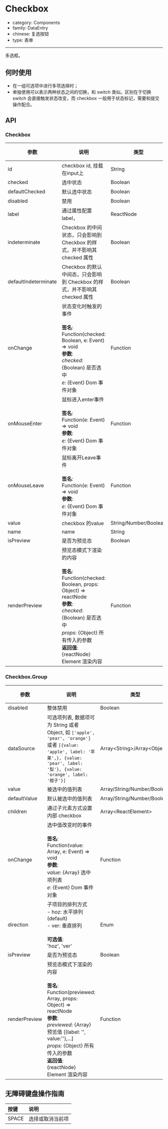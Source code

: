 # Checkbox

-   category: Components
-   family: DataEntry
-   chinese: 复选按钮
-   type: 表单

---

多选框。

## 何时使用

-   在一组可选项中进行多项选择时；
-   单独使用可以表示两种状态之间的切换，和 switch 类似。区别在于切换 switch 会直接触发状态改变，而 checkbox 一般用于状态标记，需要和提交操作配合。

## API

### Checkbox

| 参数                   | 说明                                                                                                                                                                                                             | 类型                    | 默认值       | 版本支持 |
| -------------------- | -------------------------------------------------------------------------------------------------------------------------------------------------------------------------------------------------------------- | --------------------- | --------- | ---- |
| id                   | checkbox id, 挂载在input上                                                                                                                                                                                         | String                | -         |      |
| checked              | 选中状态                                                                                                                                                                                                           | Boolean               | -         |      |
| defaultChecked       | 默认选中状态                                                                                                                                                                                                         | Boolean               | false     |      |
| disabled             | 禁用                                                                                                                                                                                                             | Boolean               | -         |      |
| label                | 通过属性配置label，                                                                                                                                                                                                   | ReactNode             | -         |      |
| indeterminate        | Checkbox 的中间状态，只会影响到 Checkbox 的样式，并不影响其 checked 属性                                                                                                                                                             | Boolean               | -         |      |
| defaultIndeterminate | Checkbox 的默认中间态，只会影响到 Checkbox 的样式，并不影响其 checked 属性                                                                                                                                                            | Boolean               | false     |      |
| onChange             | 状态变化时触发的事件<br/><br/>**签名**:<br/>Function(checked: Boolean, e: Event) => void<br/>**参数**:<br/>_checked_: {Boolean} 是否选中<br/>_e_: {Event} Dom 事件对象                                                               | Function              | func.noop |      |
| onMouseEnter         | 鼠标进入enter事件<br/><br/>**签名**:<br/>Function(e: Event) => void<br/>**参数**:<br/>_e_: {Event} Dom 事件对象                                                                                                              | Function              | func.noop |      |
| onMouseLeave         | 鼠标离开Leave事件<br/><br/>**签名**:<br/>Function(e: Event) => void<br/>**参数**:<br/>_e_: {Event} Dom 事件对象                                                                                                              | Function              | func.noop |      |
| value                | checkbox 的value                                                                                                                                                                                                | String/Number/Boolean | -         |      |
| name                 | name                                                                                                                                                                                                           | String                | -         |      |
| isPreview            | 是否为预览态                                                                                                                                                                                                         | Boolean               | false     | 1.19 |
| renderPreview        | 预览态模式下渲染的内容<br/><br/>**签名**:<br/>Function(checked: Boolean, props: Object) => reactNode<br/>**参数**:<br/>_checked_: {Boolean} 是否选中<br/>_props_: {Object} 所有传入的参数<br/>**返回值**:<br/>{reactNode} Element 渲染内容<br/> | Function              | -         | 1.19 |

### Checkbox.Group

| 参数            | 说明                                                                                                                                                                                                                                        | 类型                                | 默认值      | 版本支持 |
| ------------- | ----------------------------------------------------------------------------------------------------------------------------------------------------------------------------------------------------------------------------------------- | --------------------------------- | -------- | ---- |
| disabled      | 整体禁用                                                                                                                                                                                                                                      | Boolean                           | -        |      |
| dataSource    | 可选项列表, 数据项可为 String 或者 Object, 如 `['apple', 'pear', 'orange']` 或者 `[{value: 'apple', label: '苹果',}, {value: 'pear', label: '梨'}, {value: 'orange', label: '橙子'}]`                                                                         | Array&lt;String>/Array&lt;Object> | \[]      |      |
| value         | 被选中的值列表                                                                                                                                                                                                                                   | Array/String/Number/Boolean       | -        |      |
| defaultValue  | 默认被选中的值列表                                                                                                                                                                                                                                 | Array/String/Number/Boolean       | -        |      |
| children      | 通过子元素方式设置内部 checkbox                                                                                                                                                                                                                      | Array&lt;ReactElement>            | -        |      |
| onChange      | 选中值改变时的事件<br/><br/>**签名**:<br/>Function(value: Array, e: Event) => void<br/>**参数**:<br/>_value_: {Array} 选中项列表<br/>_e_: {Event} Dom 事件对象                                                                                                  | Function                          | () => {} |      |
| direction     | 子项目的排列方式<br/>- hoz: 水平排列 (default)<br/>- ver: 垂直排列<br/><br/>**可选值**:<br/>'hoz', 'ver'                                                                                                                                                     | Enum                              | 'hoz'    |      |
| isPreview     | 是否为预览态                                                                                                                                                                                                                                    | Boolean                           | false    | 1.19 |
| renderPreview | 预览态模式下渲染的内容<br/><br/>**签名**:<br/>Function(previewed: Array, props: Object) => reactNode<br/>**参数**:<br/>_previewed_: {Array} 预览值 [{label: '', value:''},...]<br/>_props_: {Object} 所有传入的参数<br/>**返回值**:<br/>{reactNode} Element 渲染内容<br/> | Function                          | -        | 1.19 |

## 无障碍键盘操作指南

| 按键    | 说明       |
| :---- | :------- |
| SPACE | 选择或取消当前项 |
